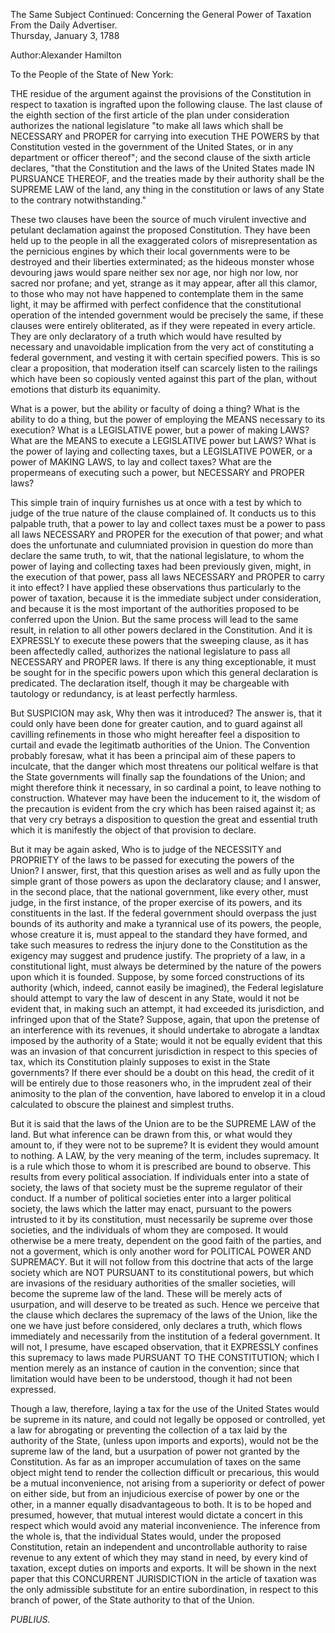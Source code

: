 The Same Subject Continued: Concerning the General Power of Taxation  
From the Daily Advertiser.  
Thursday, January 3, 1788

Author:Alexander Hamilton

To the People of the State of New York:

THE residue of the argument against the provisions of the Constitution in respect to taxation is ingrafted upon the following clause. The last clause of the eighth section of the first article of the plan under consideration authorizes the national legislature "to make all laws which shall be NECESSARY and PROPER for carrying into execution THE POWERS by that Constitution vested in the government of the United States, or in any department or officer thereof"; and the second clause of the sixth article declares, "that the Constitution and the laws of the United States made IN PURSUANCE THEREOF, and the treaties made by their authority shall be the SUPREME LAW of the land, any thing in the constitution or laws of any State to the contrary notwithstanding."

These two clauses have been the source of much virulent invective and petulant declamation against the proposed Constitution. They have been held up to the people in all the exaggerated colors of misrepresentation as the pernicious engines by which their local governments were to be destroyed and their liberties exterminated; as the hideous monster whose devouring jaws would spare neither sex nor age, nor high nor low, nor sacred nor profane; and yet, strange as it may appear, after all this clamor, to those who may not have happened to contemplate them in the same light, it may be affirmed with perfect confidence that the constitutional operation of the intended government would be precisely the same, if these clauses were entirely obliterated, as if they were repeated in every article. They are only declaratory of a truth which would have resulted by necessary and unavoidable implication from the very act of constituting a federal government, and vesting it with certain specified powers. This is so clear a proposition, that moderation itself can scarcely listen to the railings which have been so copiously vented against this part of the plan, without emotions that disturb its equanimity.

What is a power, but the ability or faculty of doing a thing? What is the ability to do a thing, but the power of employing the MEANS necessary to its execution? What is a LEGISLATIVE power, but a power of making LAWS? What are the MEANS to execute a LEGISLATIVE power but LAWS? What is the power of laying and collecting taxes, but a LEGISLATIVE POWER, or a power of MAKING LAWS, to lay and collect taxes? What are the propermeans of executing such a power, but NECESSARY and PROPER laws?

This simple train of inquiry furnishes us at once with a test by which to judge of the true nature of the clause complained of. It conducts us to this palpable truth, that a power to lay and collect taxes must be a power to pass all laws NECESSARY and PROPER for the execution of that power; and what does the unfortunate and culumniated provision in question do more than declare the same truth, to wit, that the national legislature, to whom the power of laying and collecting taxes had been previously given, might, in the execution of that power, pass all laws NECESSARY and PROPER to carry it into effect? I have applied these observations thus particularly to the power of taxation, because it is the immediate subject under consideration, and because it is the most important of the authorities proposed to be conferred upon the Union. But the same process will lead to the same result, in relation to all other powers declared in the Constitution. And it is EXPRESSLY to execute these powers that the sweeping clause, as it has been affectedly called, authorizes the national legislature to pass all NECESSARY and PROPER laws. If there is any thing exceptionable, it must be sought for in the specific powers upon which this general declaration is predicated. The declaration itself, though it may be chargeable with tautology or redundancy, is at least perfectly harmless.

But SUSPICION may ask, Why then was it introduced? The answer is, that it could only have been done for greater caution, and to guard against all cavilling refinements in those who might hereafter feel a disposition to curtail and evade the legitimatb authorities of the Union. The Convention probably foresaw, what it has been a principal aim of these papers to inculcate, that the danger which most threatens our political welfare is that the State governments will finally sap the foundations of the Union; and might therefore think it necessary, in so cardinal a point, to leave nothing to construction. Whatever may have been the inducement to it, the wisdom of the precaution is evident from the cry which has been raised against it; as that very cry betrays a disposition to question the great and essential truth which it is manifestly the object of that provision to declare.

But it may be again asked, Who is to judge of the NECESSITY and PROPRIETY of the laws to be passed for executing the powers of the Union? I answer, first, that this question arises as well and as fully upon the simple grant of those powers as upon the declaratory clause; and I answer, in the second place, that the national government, like every other, must judge, in the first instance, of the proper exercise of its powers, and its constituents in the last. If the federal government should overpass the just bounds of its authority and make a tyrannical use of its powers, the people, whose creature it is, must appeal to the standard they have formed, and take such measures to redress the injury done to the Constitution as the exigency may suggest and prudence justify. The propriety of a law, in a constitutional light, must always be determined by the nature of the powers upon which it is founded. Suppose, by some forced constructions of its authority \(which, indeed, cannot easily be imagined\), the Federal legislature should attempt to vary the law of descent in any State, would it not be evident that, in making such an attempt, it had exceeded its jurisdiction, and infringed upon that of the State? Suppose, again, that upon the pretense of an interference with its revenues, it should undertake to abrogate a landtax imposed by the authority of a State; would it not be equally evident that this was an invasion of that concurrent jurisdiction in respect to this species of tax, which its Constitution plainly supposes to exist in the State governments? If there ever should be a doubt on this head, the credit of it will be entirely due to those reasoners who, in the imprudent zeal of their animosity to the plan of the convention, have labored to envelop it in a cloud calculated to obscure the plainest and simplest truths.

But it is said that the laws of the Union are to be the SUPREME LAW of the land. But what inference can be drawn from this, or what would they amount to, if they were not to be supreme? It is evident they would amount to nothing. A LAW, by the very meaning of the term, includes supremacy. It is a rule which those to whom it is prescribed are bound to observe. This results from every political association. If individuals enter into a state of society, the laws of that society must be the supreme regulator of their conduct. If a number of political societies enter into a larger political society, the laws which the latter may enact, pursuant to the powers intrusted to it by its constitution, must necessarily be supreme over those societies, and the individuals of whom they are composed. It would otherwise be a mere treaty, dependent on the good faith of the parties, and not a goverment, which is only another word for POLITICAL POWER AND SUPREMACY. But it will not follow from this doctrine that acts of the large society which are NOT PURSUANT to its constitutional powers, but which are invasions of the residuary authorities of the smaller societies, will become the supreme law of the land. These will be merely acts of usurpation, and will deserve to be treated as such. Hence we perceive that the clause which declares the supremacy of the laws of the Union, like the one we have just before considered, only declares a truth, which flows immediately and necessarily from the institution of a federal government. It will not, I presume, have escaped observation, that it EXPRESSLY confines this supremacy to laws made PURSUANT TO THE CONSTITUTION; which I mention merely as an instance of caution in the convention; since that limitation would have been to be understood, though it had not been expressed.

Though a law, therefore, laying a tax for the use of the United States would be supreme in its nature, and could not legally be opposed or controlled, yet a law for abrogating or preventing the collection of a tax laid by the authority of the State, \(unless upon imports and exports\), would not be the supreme law of the land, but a usurpation of power not granted by the Constitution. As far as an improper accumulation of taxes on the same object might tend to render the collection difficult or precarious, this would be a mutual inconvenience, not arising from a superiority or defect of power on either side, but from an injudicious exercise of power by one or the other, in a manner equally disadvantageous to both. It is to be hoped and presumed, however, that mutual interest would dictate a concert in this respect which would avoid any material inconvenience. The inference from the whole is, that the individual States would, under the proposed Constitution, retain an independent and uncontrollable authority to raise revenue to any extent of which they may stand in need, by every kind of taxation, except duties on imports and exports. It will be shown in the next paper that this CONCURRENT JURISDICTION in the article of taxation was the only admissible substitute for an entire subordination, in respect to this branch of power, of the State authority to that of the Union.

_PUBLIUS._

